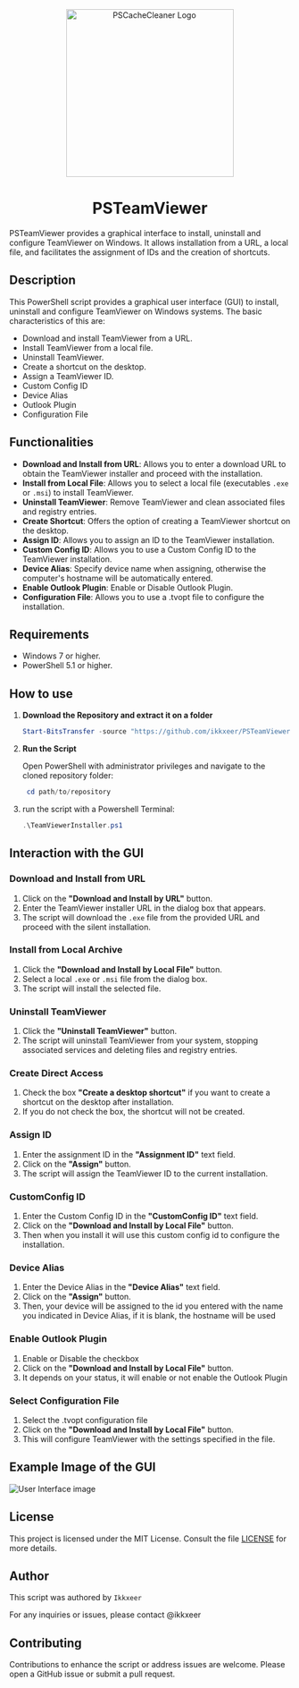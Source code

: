 <div align="center">
  <img src="https://github.com/user-attachments/assets/5bc6d6ad-bedf-4405-946d-42e4454354a3" alt="PSCacheCleaner Logo" height="300" width="300">
</div>
<h1 align="center">PSTeamViewer</h1>
PSTeamViewer provides a graphical interface to install, uninstall and configure TeamViewer on Windows. It allows installation from a URL, a local file, and facilitates the assignment of IDs and the creation of shortcuts.

## Description

This PowerShell script provides a graphical user interface (GUI) to install, uninstall and configure TeamViewer on Windows systems. The basic characteristics of this are:

- Download and install TeamViewer from a URL.
- Install TeamViewer from a local file.
- Uninstall TeamViewer.
- Create a shortcut on the desktop.
- Assign a TeamViewer ID.
- Custom Config ID
- Device Alias
- Outlook Plugin
- Configuration File

## Functionalities

- **Download and Install from URL**: Allows you to enter a download URL to obtain the TeamViewer installer and proceed with the installation.
- **Install from Local File**: Allows you to select a local file (executables `.exe` or `.msi`) to install TeamViewer.
- **Uninstall TeamViewer**: Remove TeamViewer and clean associated files and registry entries.
- **Create Shortcut**: Offers the option of creating a TeamViewer shortcut on the desktop.
- **Assign ID**: Allows you to assign an ID to the TeamViewer installation.
- **Custom Config ID**: Allows you to use a Custom Config ID to the TeamViewer installation.
- **Device Alias**: Specify device name when assigning, otherwise the computer's hostname will be automatically entered.
- **Enable Outlook Plugin**: Enable or Disable Outlook Plugin.
- **Configuration File**: Allows you to use a .tvopt file to configure the installation.

## Requirements

- Windows 7 or higher.
- PowerShell 5.1 or higher.

## How to use

1. **Download the Repository and extract it on a folder**

   ```powershell
   Start-BitsTransfer -source "https://github.com/ikkxeer/PSTeamViewer/archive/refs/heads/main.zip" -Destination "PSTeamViewer.zip"
   ```

3. **Run the Script**

    Open PowerShell with administrator privileges and navigate to the cloned repository folder:

   ```powershell
    cd path/to/repository
   ```

3. run the script with a Powershell Terminal:

    ```powershell
    .\TeamViewerInstaller.ps1
    ```

## Interaction with the GUI

### Download and Install from URL
1. Click on the **"Download and Install by URL"** button.
2. Enter the TeamViewer installer URL in the dialog box that appears.
3. The script will download the `.exe` file from the provided URL and proceed with the silent installation.

### Install from Local Archive
1. Click the **"Download and Install by Local File"** button.
2. Select a local `.exe` or `.msi` file from the dialog box.
3. The script will install the selected file.

### Uninstall TeamViewer
1. Click the **"Uninstall TeamViewer"** button.
2. The script will uninstall TeamViewer from your system, stopping associated services and deleting files and registry entries.

### Create Direct Access
1. Check the box **"Create a desktop shortcut"** if you want to create a shortcut on the desktop after installation.
2. If you do not check the box, the shortcut will not be created.

### Assign ID
1. Enter the assignment ID in the **"Assignment ID"** text field.
2. Click on the **"Assign"** button.
3. The script will assign the TeamViewer ID to the current installation.

### CustomConfig ID
1. Enter the Custom Config ID in the **"CustomConfig ID"** text field.
2. Click on the **"Download and Install by Local File"** button.
3. Then when you install it will use this custom config id to configure the installation.

### Device Alias
1. Enter the Device Alias in the **"Device Alias"** text field.
2. Click on the **"Assign"** button.
3. Then, your device will be assigned to the id you entered with the name you indicated in Device Alias, if it is blank, the hostname will be used

### Enable Outlook Plugin
1. Enable or Disable the checkbox
2. Click on the **"Download and Install by Local File"** button.
3. It depends on your status, it will enable or not enable the Outlook Plugin

### Select Configuration File
1. Select the .tvopt configuration file
2. Click on the **"Download and Install by Local File"** button.
3. This will configure TeamViewer with the settings specified in the file. 

## Example Image of the GUI
![User Interface image](https://github.com/user-attachments/assets/a92ed2db-340f-4c17-aebf-e92a947f8221)


## License

This project is licensed under the MIT License. Consult the file [LICENSE](LICENSE) for more details.

## Author

This script was authored by ``Ikkxeer``

For any inquiries or issues, please contact @ikkxeer

## Contributing
Contributions to enhance the script or address issues are welcome. Please open a GitHub issue or submit a pull request.
